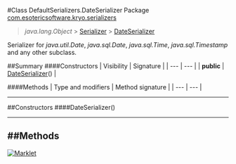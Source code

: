 #Class DefaultSerializers.DateSerializer
Package [com.esotericsoftware.kryo.serializers](README.md)<br>

> *java.lang.Object* > [Serializer](../Serializer.md) > [DateSerializer](DateSerializer.md)



Serializer for *java.util.Date*, *java.sql.Date*, *java.sql.Time*, *java.sql.Timestamp* and any other subclass.


##Summary
####Constructors
| Visibility | Signature |
| --- | --- |
| **public** | [DateSerializer](#dateserializer)() |

####Methods
| Type and modifiers | Method signature |
| --- | --- |

---


##Constructors
####DateSerializer()
> 


---


##Methods
---

[![Marklet](https://img.shields.io/badge/Generated%20by-Marklet-green.svg)](https://github.com/Faylixe/marklet)